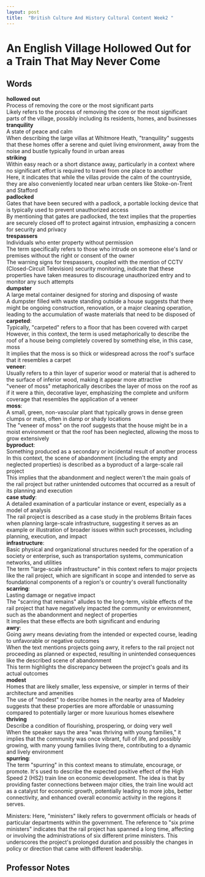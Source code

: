 ```yaml
---
layout: post
title:  "British Culture And History Cultural Content Week2 "
---
```


# An English Village Hollowed Out for a Train That May Never Come
## Words
**hollowed out** <br/>
Process of removing the core or the most significant parts <br/>
Likely refers to the process of removing the core or the most significant parts of the village, possibly including its residents, homes, and businesses <br/>
**tranquility** <br/>
A state of peace and calm <br/>
When describing the large villas at Whitmore Heath, "tranquility" suggests that these homes offer a serene and quiet living environment, away from the noise and bustle typically found in urban areas <br/>
**striking** <br/>
Within easy reach or a short distance away, particularly in a context where no significant effort is required to travel from one place to another <br/>
Here, it indicates that while the villas provide the calm of the countryside, they are also conveniently located near urban centers like Stoke-on-Trent and Stafford <br/>
**padlocked** <br/>
Gates that have been secured with a padlock, a portable locking device that is typically used to prevent unauthorized access <br/>
By mentioning that gates are padlocked, the text implies that the properties are securely closed off to protect against intrusion, emphasizing a concern for security and privacy <br/>
**trespassers** <br/>
Individuals who enter property without permission <br/>
The term specifically refers to those who intrude on someone else's land or premises without the right or consent of the owner <br/>
The warning signs for trespassers, coupled with the mention of CCTV (Closed-Circuit Television) security monitoring, indicate that these properties have taken measures to discourage unauthorized entry and to monitor any such attempts <br/>
**dumpster** <br/>
A large metal container designed for storing and disposing of waste <br/>
A dumpster filled with waste standing outside a house suggests that there might be ongoing construction, renovation, or a major cleaning operation, leading to the accumulation of waste materials that need to be disposed of <br/>
**carpeted**: <br/>
Typically, "carpeted" refers to a floor that has been covered with carpet <br/>
However, in this context, the term is used metaphorically to describe the roof of a house being completely covered by something else, in this case, moss <br/>
It implies that the moss is so thick or widespread across the roof's surface that it resembles a carpet <br/>
**veneer**: <br/>
Usually refers to a thin layer of superior wood or material that is adhered to the surface of inferior wood, making it appear more attractive <br/>
"veneer of moss" metaphorically describes the layer of moss on the roof as if it were a thin, decorative layer, emphasizing the complete and uniform coverage that resembles the application of a veneer <br/>
**moss**: <br/>
A small, green, non-vascular plant that typically grows in dense green clumps or mats, often in damp or shady locations <br/>
The "veneer of moss" on the roof suggests that the house might be in a moist environment or that the roof has been neglected, allowing the moss to grow extensively <br/>
**byproduct**: <br/>
Something produced as a secondary or incidental result of another process <br/>
In this context, the scene of abandonment (including the empty and neglected properties) is described as a byproduct of a large-scale rail project <br/>
This implies that the abandonment and neglect weren't the main goals of the rail project but rather unintended outcomes that occurred as a result of its planning and execution <br/>
**case study**: <br/>
A detailed examination of a particular instance or event, especially as a model of analysis <br/>
The rail project is described as a case study in the problems Britain faces when planning large-scale infrastructure, suggesting it serves as an example or illustration of broader issues within such processes, including planning, execution, and impact <br/>
**infrastructure**: <br/>
Basic physical and organizational structures needed for the operation of a society or enterprise, such as transportation systems, communication networks, and utilities <br/>
The term "large-scale infrastructure" in this context refers to major projects like the rail project, which are significant in scope and intended to serve as foundational components of a region's or country's overall functionality <br/>
**scarring**: <br/>
Lasting damage or negative impact <br/>
The "scarring that remains" alludes to the long-term, visible effects of the rail project that have negatively impacted the community or environment, such as the abandonment and neglect of properties <br/>
It implies that these effects are both significant and enduring <br/>
**awry**: <br/>
Going awry means deviating from the intended or expected course, leading to unfavorable or negative outcomes <br/>
When the text mentions projects going awry, it refers to the rail project not proceeding as planned or expected, resulting in unintended consequences like the described scene of abandonment <br/>
This term highlights the discrepancy between the project's goals and its actual outcomes <br/>
**modest** <br/>
Homes that are likely smaller, less expensive, or simpler in terms of their architecture and amenities <br/>
The use of "modest" to describe homes in the nearby area of Madeley suggests that these properties are more affordable or unassuming compared to potentially larger or more luxurious homes elsewhere <br/>
**thriving** <br/>
Describe a condition of flourishing, prospering, or doing very well <br/>
When the speaker says the area "was thriving with young families," it implies that the community was once vibrant, full of life, and possibly growing, with many young families living there, contributing to a dynamic and lively environment <br/>
**spurring**: <br/> The term "spurring" in this context means to stimulate, encourage, or promote. It's used to describe the expected positive effect of the High Speed 2 (HS2) train line on economic development. The idea is that by providing faster connections between major cities, the train line would act as a catalyst for economic growth, potentially leading to more jobs, better connectivity, and enhanced overall economic activity in the regions it serves.



Ministers: Here, "ministers" likely refers to government officials or heads of particular departments within the government. The reference to "six prime ministers" indicates that the rail project has spanned a long time, affecting or involving the administrations of six different prime ministers. This underscores the project's prolonged duration and possibly the changes in policy or direction that came with different leadership.
## Professor Notes

